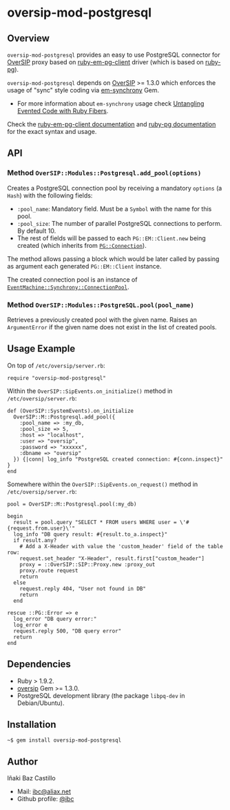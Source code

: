 # oversip-mod-postgresql

## Overview

`oversip-mod-postgresql` provides an easy to use PostgreSQL connector for [OverSIP](http://www.oversip.net) proxy based on [ruby-em-pg-client](https://github.com/royaltm/ruby-em-pg-client) driver (which is based on [ruby-pg](https://bitbucket.org/ged/ruby-pg/wiki/Home)).

`oversip-mod-postgresql` depends on [OverSIP](http://www.oversip.net) >= 1.3.0 which enforces the usage of "sync" style coding via [em-synchrony](https://github.com/igrigorik/em-synchrony/) Gem.

* For more information about `em-synchrony` usage check [Untangling Evented Code with Ruby Fibers](http://www.igvita.com/2010/03/22/untangling-evented-code-with-ruby-fibers/).

Check the [ruby-em-pg-client documentation](https://github.com/royaltm/ruby-em-pg-client/blob/master/README.rdoc) and [ruby-pg documentation](http://deveiate.org/code/pg/) for the exact syntax and usage.


## API


### Method `OverSIP::Modules::Postgresql.add_pool(options)`

Creates a PostgreSQL connection pool by receiving a mandatory `options` (a `Hash`) with the following fields:
* `:pool_name`: Mandatory field. Must be a `Symbol` with the name for this pool.
* `:pool_size`: The number of parallel PostgreSQL connections to perform. By default 10.
* The rest of fields will be passed to each `PG::EM::Client.new` being created (which inherits from [`PG::Connection`](http://deveiate.org/code/pg/PG/Connection.html)).

The method allows passing a block which would be later called by passing as argument each generated `PG::EM::Client` instance.

The created connection pool is an instance of [`EventMachine::Synchrony::ConnectionPool`](https://github.com/igrigorik/em-synchrony/blob/master/lib/em-synchrony/connection_pool.rb).


### Method `OverSIP::Modules::PostgreSQL.pool(pool_name)`

Retrieves a previously created pool with the given name. Raises an `ArgumentError` if the given name does not exist in the list of created pools.



## Usage Example

On top of `/etc/oversip/server.rb`:

```
require "oversip-mod-postgresql"
```


Within the `OverSIP::SipEvents.on_initialize()` method in `/etc/oversip/server.rb`:

```
def (OverSIP::SystemEvents).on_initialize
  OverSIP::M::Postgresql.add_pool({
    :pool_name => :my_db,
    :pool_size => 5,
    :host => "localhost",
    :user => "oversip",
    :password => "xxxxxx",
    :dbname => "oversip"
  }) {|conn| log_info "PostgreSQL created connection: #{conn.inspect}" }
end
```

Somewhere within the `OverSIP::SipEvents.on_request()` method in `/etc/oversip/server.rb`:

```
pool = OverSIP::M::Postgresql.pool(:my_db)

begin
  result = pool.query "SELECT * FROM users WHERE user = \'#{request.from.user}\'"
  log_info "DB query result: #{result.to_a.inspect}"
  if result.any?
    # Add a X-Header with value the 'custom_header' field of the table row:
    request.set_header "X-Header", result.first["custom_header"]
    proxy = ::OverSIP::SIP::Proxy.new :proxy_out
    proxy.route request
    return
  else
    request.reply 404, "User not found in DB"
    return
  end

rescue ::PG::Error => e
  log_error "DB query error:"
  log_error e
  request.reply 500, "DB query error"
  return
end
```


## Dependencies

* Ruby > 1.9.2.
* [oversip](http://www.oversip.net) Gem >= 1.3.0.
* PostgreSQL development library (the package `libpq-dev` in Debian/Ubuntu).


## Installation

```
~$ gem install oversip-mod-postgresql
```


## Author

Iñaki Baz Castillo
* Mail: ibc@aliax.net
* Github profile: [@ibc](https://github.com/ibc)
